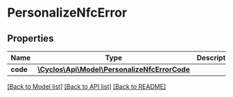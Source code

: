 # PersonalizeNfcError

## Properties
Name | Type | Description | Notes
------------ | ------------- | ------------- | -------------
**code** | [**\Cyclos\Api\Model\PersonalizeNfcErrorCode**](PersonalizeNfcErrorCode.md) |  | [optional] 

[[Back to Model list]](../../README.md#documentation-for-models) [[Back to API list]](../../README.md#documentation-for-api-endpoints) [[Back to README]](../../README.md)

